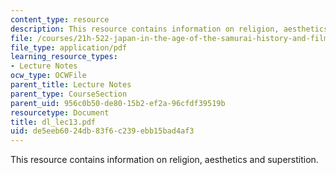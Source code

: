 ```yaml
---
content_type: resource
description: This resource contains information on religion, aesthetics and superstition.
file: /courses/21h-522-japan-in-the-age-of-the-samurai-history-and-film-fall-2006/de5eeb6024db83f6c239ebb15bad4af3_dl_lec13.pdf
file_type: application/pdf
learning_resource_types:
- Lecture Notes
ocw_type: OCWFile
parent_title: Lecture Notes
parent_type: CourseSection
parent_uid: 956c0b50-de80-15b2-ef2a-96cfdf39519b
resourcetype: Document
title: dl_lec13.pdf
uid: de5eeb60-24db-83f6-c239-ebb15bad4af3
---
```

This resource contains information on religion, aesthetics and superstition.